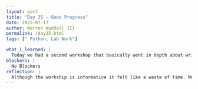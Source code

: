 ```yaml
---
layout: post
title: "Day 35 - Good Progress"
date: 2025-07-17
author: Warren Waddell III
permalink: /day35.html
tags: [" Python, Lab Work"]

what_i_learned: |
  Today we had a second workshop that basically went in depth about writing and presenting for the upcoming presentation we have. The workshop was informative and did have good recourses avaiable to the student researchers. We were able to create mockdrafts and short example paragraphs for the essay that we have coming up. Back in the lab we worked on splitting up what each team member is goign write and we took a look at the hardware.
blockers: |
  No Blockers
reflection: |
  Although the workship is informative it felt like a waste of time. We need time to finish our project and the workshop was inforation that could've been used earlier in the program. As a gorup we easily spit up the responsibilties with the work that we need to do and things are running smoothly.
---
```

